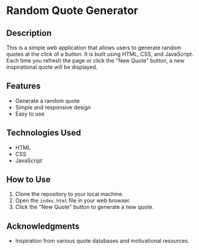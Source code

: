 # Random Quote Generator

## Description
This is a simple web application that allows users to generate random quotes at the click of a button. It is built using HTML, CSS, and JavaScript. Each time you refresh the page or click the "New Quote" button, a new inspirational quote will be displayed.

## Features
- Generate a random quote
- Simple and responsive design
- Easy to use

## Technologies Used
- HTML
- CSS
- JavaScript

## How to Use
1. Clone the repository to your local machine.
2. Open the `index.html` file in your web browser.
3. Click the "New Quote" button to generate a new quote.

## Acknowledgments
- Inspiration from various quote databases and motivational resources.
